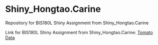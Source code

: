 # Shiny_Hongtao.Carine
Repository for BIS180L Shiny Assignment from Shiny_Hongtao.Carine

Link for BIS180L Shiny Assignment from Shiny_Hongtao.Carine:
[Tomato Data](https://nasstao.shinyapps.io/shiny_hongtao/)